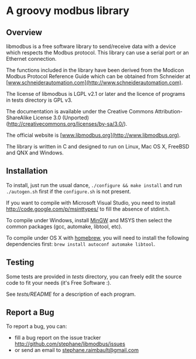 A groovy modbus library
=======================

Overview
--------

libmodbus is a free software library to send/receive data with a
device which respects the Modbus protocol. This library can use a
serial port or an Ethernet connection.

The functions included in the library have been derived from the
Modicon Modbus Protocol Reference Guide which can be obtained from
Schneider at [www.schneiderautomation.com](http://www.schneiderautomation.com).

The license of libmodbus is LGPL v2.1 or later and the licence of programs in
tests directory is GPL v3.

The documentation is available under the Creative Commons Attribution-ShareAlike
License 3.0 (Unported) (<http://creativecommons.org/licenses/by-sa/3.0/>).

The official website is [www.libmodbus.org](http://www.libmodbus.org).

The library is written in C and designed to run on Linux, Mac OS X, FreeBSD and
QNX and Windows.

Installation
------------

To install, just run the usual dance, `./configure && make install` and run
`./autogen.sh` first if the `configure.sh` is not present.

If you want to compile with Microsoft Visual Studio, you need to install
<http://code.google.com/p/msinttypes/> to fill the absence of stdint.h.

To compile under Windows, install [MinGW](http://www.mingw.org/) and MSYS then
select the common packages (gcc, automake, libtool, etc).

To compile under OS X with [homebrew](http://mxcl.github.com/homebrew/), you will need
to install the following dependencies first: `brew install autoconf automake libtool`.

Testing
-------

Some tests are provided in *tests* directory, you can freely edit the source
code to fit your needs (it's Free Software :).

See *tests/README* for a description of each program.

Report a Bug
------------

To report a bug, you can:

* fill a bug report on the issue tracker <http://github.com/stephane/libmodbus/issues>
* or send an email to stephane.raimbault@gmail.com
